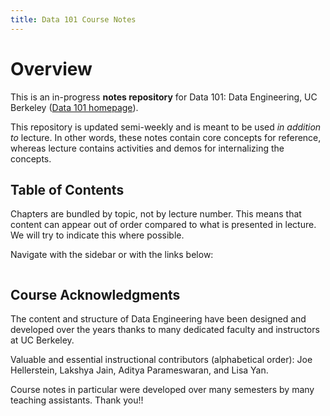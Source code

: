```yaml
---
title: Data 101 Course Notes
---
```

# Overview

This is an in-progress **notes repository** for Data 101: Data Engineering, UC Berkeley ([Data 101 homepage](https://data101.org/)).

This repository is updated semi-weekly and is meant to be used *in addition to* lecture. In other words, these notes contain core concepts for reference, whereas lecture contains activities and demos for internalizing the concepts.

## Table of Contents

Chapters are bundled by topic, not by lecture number. This means that content can appear out of order compared to what is presented in lecture. We will try to indicate this where possible.

Navigate with the sidebar or with the links below:

```{tableofcontents}
```

## Course Acknowledgments

The content and structure of Data Engineering have been designed and developed over the years thanks to many dedicated faculty and instructors at UC Berkeley.

Valuable and essential instructional contributors (alphabetical order): Joe Hellerstein, Lakshya Jain, Aditya Parameswaran, and Lisa Yan.

Course notes in particular were developed over many semesters by many teaching assistants. Thank you!!
